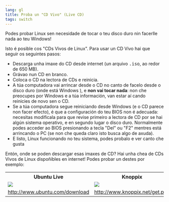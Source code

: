 ```yaml
---
lang: gl
title: Proba un "CD Vivo" (Live CD)
tags: switch
---
```


Podes probar Linux sen necesidade de tocar o teu disco duro nin facerlle nada ao teu Windows!

Isto é posible cos "CDs Vivos de Linux". Para usar un CD Vivo hai que seguir os seguintes pasos:

<ul>

<li>Descarga unha imaxe do CD desde internet (un arquivo <tt>.iso</tt>, ao redor de 650 MB).</li>

<li>Grávao nun CD en branco.</li>

<li>Coloca o CD na lectora de CDs e reinicia.</li>

<li>A túa computadora vai arrincar desde o CD no canto de facelo desde o disco duro (onde está Windows ), e <b>non vai tocar nada</b>: non che preocupes por Windows e a túa información, van estar aí cando reinicies de novo sen o CD.</li>

<li>Se a túa computadora segue reiniciando desde Windows (e o CD parece non facer efecto), é que a configuración do teu BIOS non é adecuada: necesitas modificala para que revise primeiro a lectora de CD por se hai algún sistema operativo, e en segundo lugar o disco duro. Normalmente podes acceder ao BIOS presionando a tecla "Del" ou "F2" mentres está arrincando o PC (se non che queda claro isto busca algo de axuda).</li>

<li>E listo, Linux funcionando no teu sistema, podes probalo e ver canto che gusta</li>

</ul>

Entón, onde se poden descargar esas imaxes de CD? Hai unha chea de CDs Vivos de Linux dispoñibles en internet! Podes probar un destes por exemplo:

<table cols="2">
<tr>
<th>Ubuntu Live</th>
<th>Knoppix</th>
</tr>

<tr>
<td><a href="Images/ubuntu.png"><img src="Images/ubuntu_thumbnail.png" /></a></td>
<td><a href="Images/knoppix.png"><img src="Images/knoppix_thumbnail.png" /></a></td>
</tr>

<tr>
<td><a 
href="http://www.ubuntu.com/download">http://www.ubuntu.com/download</a></td>
<td><a 
href="http://www.knoppix.net/get.php">http://www.knoppix.net/get.php</a></td>
</tr>

</table>

